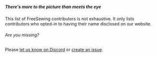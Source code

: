 ---
---

<Note>

##### There's more to the picture than meets the eye

This list of FreeSewing contributors is not exhaustive.
It only lists contributors who opted-in to having their name disclosed on our website.

###### Are you missing?
Please [let us know on Discord]("https://chat.freesewing.org/") or
[create an issue]("https://github.com/freesewing/freesewing/issues/new").

</Note>

